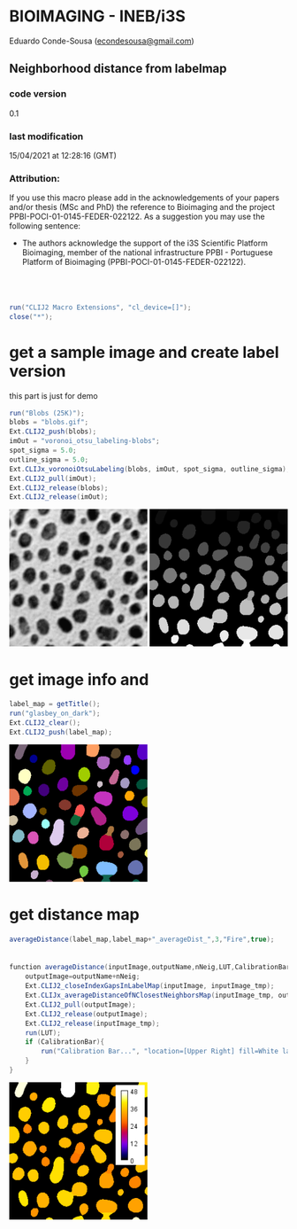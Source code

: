 


#  BIOIMAGING - INEB/i3S
Eduardo Conde-Sousa (econdesousa@gmail.com)

## Neighborhood distance from labelmap
 
### code version
0.1

### last modification
15/04/2021 at 12:28:16 (GMT)

### Attribution:
If you use this macro please add in the acknowledgements of your papers and/or thesis (MSc and PhD) the reference to Bioimaging and the project PPBI-POCI-01-0145-FEDER-022122.
As a suggestion you may use the following sentence:
 * The authors acknowledge the support of the i3S Scientific Platform Bioimaging, member of the national infrastructure PPBI - Portuguese Platform of Bioimaging (PPBI-POCI-01-0145-FEDER-022122).


```java



run("CLIJ2 Macro Extensions", "cl_device=[]");
close("*");

```

# get a sample image and create label version
this part is just for demo

```java
run("Blobs (25K)");
blobs = "blobs.gif";
Ext.CLIJ2_push(blobs);
imOut = "voronoi_otsu_labeling-blobs";
spot_sigma = 5.0;
outline_sigma = 5.0;
Ext.CLIJx_voronoiOtsuLabeling(blobs, imOut, spot_sigma, outline_sigma);
Ext.CLIJ2_pull(imOut);
Ext.CLIJ2_release(blobs);
Ext.CLIJ2_release(imOut);

```
<a href="image_1618487236206.png"><img src="image_1618487236206.png" width="250" alt="blobs.gif"/></a>
<a href="image_1618487236290.png"><img src="image_1618487236290.png" width="250" alt="voronoi_otsu_labeling-blobs"/></a>

# get image info and

```java
label_map = getTitle();
run("glasbey_on_dark");
Ext.CLIJ2_clear();
Ext.CLIJ2_push(label_map);

```
<a href="image_1618487236345.png"><img src="image_1618487236345.png" width="250" alt="voronoi_otsu_labeling-blobs"/></a>

# get distance map

```java
averageDistance(label_map,label_map+"_averageDist_",3,"Fire",true);


function averageDistance(inputImage,outputName,nNeig,LUT,CalibrationBar){
	outputImage=outputName+nNeig;
	Ext.CLIJ2_closeIndexGapsInLabelMap(inputImage, inputImage_tmp);
	Ext.CLIJx_averageDistanceOfNClosestNeighborsMap(inputImage_tmp, outputImage, nNeig);
	Ext.CLIJ2_pull(outputImage);
	Ext.CLIJ2_release(outputImage);
	Ext.CLIJ2_release(inputImage_tmp);
	run(LUT);
	if (CalibrationBar){
		run("Calibration Bar...", "location=[Upper Right] fill=White label=Black number=5 decimal=0 font=12 zoom=1 overlay");
	}
}
```
<a href="image_1618487236503.png"><img src="image_1618487236503.png" width="250" alt="voronoi_otsu_labeling-blobs_averageDist_3"/></a>



```
```
